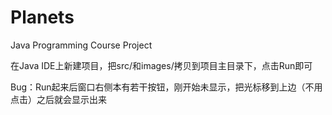 # Planets
Java Programming Course Project

在Java IDE上新建项目，把src/和images/拷贝到项目主目录下，点击Run即可

Bug：Run起来后窗口右侧本有若干按钮，刚开始未显示，把光标移到上边（不用点击）之后就会显示出来
